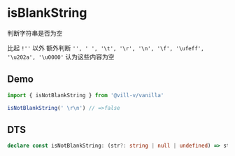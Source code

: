 # isBlankString

判断字符串是否为空

比起 `!''` 以外
额外判断 `'', ' ', '\t', '\r', '\n', '\f', '\ufeff', '\u202a', '\u0000'` 认为这些内容为空

## Demo

```ts twoslash
import { isNotBlankString } from '@vill-v/vanilla'

isNotBlankString(' \r\n') // =>false
```

## DTS

```ts
declare const isNotBlankString: (str?: string | null | undefined) => str is string;
```

